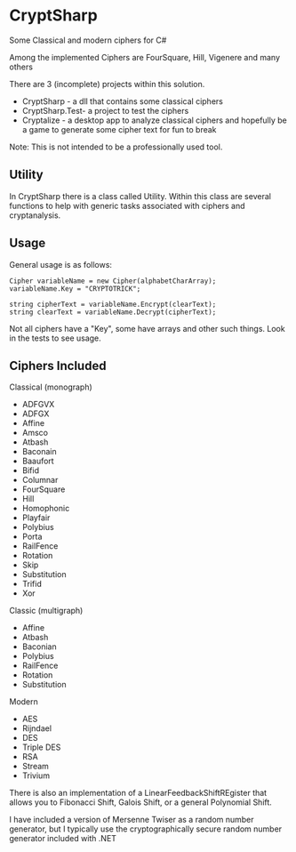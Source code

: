 # CryptSharp
Some Classical and modern ciphers for C#

Among the implemented Ciphers are FourSquare, Hill, Vigenere and many others

There are 3 (incomplete) projects within this solution.
- CryptSharp - a dll that contains some classical ciphers
- CryptSharp.Test- a project to test the ciphers
- Cryptalize - a desktop app to analyze classical ciphers and hopefully be a game to generate some cipher text for fun to break

Note: This is not intended to be a professionally used tool.

Utility
-------
In CryptSharp there is a class called Utility.  Within this class are several functions to help with generic tasks associated with ciphers and cryptanalysis.

Usage
-----
General usage is as follows:
```
Cipher variableName = new Cipher(alphabetCharArray);
variableName.Key = "CRYPTOTRICK";

string cipherText = variableName.Encrypt(clearText);
string clearText = variableName.Decrypt(cipherText);
```

Not all ciphers have a "Key", some have arrays and other such things.  Look in the tests to see usage.

Ciphers Included
----------------

Classical (monograph)
- ADFGVX
- ADFGX
- Affine
- Amsco
- Atbash
- Baconain
- Baaufort
- Bifid
- Columnar
- FourSquare
- Hill
- Homophonic
- Playfair
- Polybius
- Porta
- RailFence
- Rotation
- Skip
- Substitution
- Trifid
- Xor

Classic (multigraph)
- Affine
- Atbash
- Baconian
- Polybius
- RailFence
- Rotation
- Substitution

Modern
- AES
- Rijndael
- DES
- Triple DES
- RSA
- Stream
- Trivium

There is also an implementation of a LinearFeedbackShiftREgister that allows you to Fibonacci Shift, Galois Shift, or a general Polynomial Shift.

I have included a version of Mersenne Twiser as a random number generator, but I typically use the cryptographically secure random number generator included with .NET
